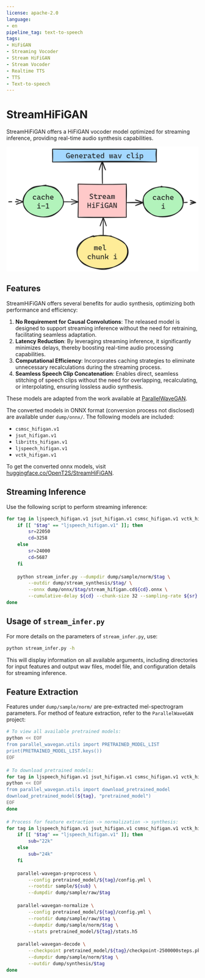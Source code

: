 ```yaml
---
license: apache-2.0
language:
- en
pipeline_tag: text-to-speech
tags:
- HiFiGAN
- Streaming Vocoder
- Stream HiFiGAN
- Stream Vocoder
- Realtime TTS
- TTS
- Text-to-speech
---
```

# StreamHiFiGAN

StreamHiFiGAN offers a HiFiGAN vocoder model optimized for streaming inference, providing real-time audio synthesis capabilities.

![Stream HiFiGAN](stream_hifigan.png)

## Features

StreamHiFiGAN offers several benefits for audio synthesis, optimizing both performance and efficiency:

1. **No Requirement for Causal Convolutions**: The released model is designed to support streaming inference without the need for retraining, facilitating seamless adaptation.
2. **Latency Reduction**: By leveraging streaming inference, it significantly minimizes delays, thereby boosting real-time audio processing capabilities.
3. **Computational Efficiency**: Incorporates caching strategies to eliminate unnecessary recalculations during the streaming process.
4. **Seamless Speech Clip Concatenation**: Enables direct, seamless stitching of speech clips without the need for overlapping, recalculating, or interpolating, ensuring lossless audio synthesis.

These models are adapted from the work available at [ParallelWaveGAN](https://github.com/kan-bayashi/ParallelWaveGAN).

The converted models in ONNX format (conversion process not disclosed) are available under `dump/onnx/`. The following models are included:

- `csmsc_hifigan.v1`
- `jsut_hifigan.v1`
- `libritts_hifigan.v1`
- `ljspeech_hifigan.v1`
- `vctk_hifigan.v1`

To get the converted onnx models, visit [huggingface.co/OpenT2S/StreamHiFiGAN](https://huggingface.co/OpenT2S/StreamHiFiGAN).

## Streaming Inference

Use the following script to perform streaming inference:

```bash
for tag in ljspeech_hifigan.v1 jsut_hifigan.v1 csmsc_hifigan.v1 vctk_hifigan.v1 libritts_hifigan.v1; do
    if [[ "$tag" == "ljspeech_hifigan.v1" ]]; then
        sr=22050
        cd=3258
    else
        sr=24000
        cd=5687
    fi

    python stream_infer.py --dumpdir dump/sample/norm/$tag \
        --outdir dump/stream_synthesis/$tag/ \
        --onnx dump/onnx/$tag/stream_hifigan.cd${cd}.onnx \
        --cumulative-delay ${cd} --chunk-size 32 --sampling-rate ${sr}
done
```

## Usage of `stream_infer.py`

For more details on the parameters of `stream_infer.py`, use:

```bash
python stream_infer.py -h
```

This will display information on all available arguments, including directories for input features and output wav files, model file, and configuration details for streaming inference.

## Feature Extraction

Features under `dump/sample/norm/` are pre-extracted mel-spectrogram parameters. For method of feature extraction, refer to the `ParallelWaveGAN` project:

```bash
# To view all available pretrained models:
python << EOF
from parallel_wavegan.utils import PRETRAINED_MODEL_LIST
print(PRETRAINED_MODEL_LIST.keys())
EOF

# To download pretrained models:
for tag in ljspeech_hifigan.v1 jsut_hifigan.v1 csmsc_hifigan.v1 vctk_hifigan.v1 libritts_hifigan.v1; do
python << EOF
from parallel_wavegan.utils import download_pretrained_model
download_pretrained_model(${tag}, "pretrained_model")
EOF
done

# Process for feature extraction -> normalization -> synthesis:
for tag in ljspeech_hifigan.v1 jsut_hifigan.v1 csmsc_hifigan.v1 vctk_hifigan.v1 libritts_hifigan.v1; do
    if [[ "$tag" == "ljspeech_hifigan.v1" ]]; then
        sub="22k"
    else
        sub="24k"
    fi

    parallel-wavegan-preprocess \
        --config pretrained_model/${tag}/config.yml \
        --rootdir sample/${sub} \
        --dumpdir dump/sample/raw/$tag

    parallel-wavegan-normalize \
        --config pretrained_model/${tag}/config.yml \
        --rootdir dump/sample/raw/$tag \
        --dumpdir dump/sample/norm/$tag \
        --stats pretrained_model/${tag}/stats.h5

    parallel-wavegan-decode \
        --checkpoint pretrained_model/${tag}/checkpoint-2500000steps.pkl \
        --dumpdir dump/sample/norm/$tag \
        --outdir dump/synthesis/$tag
done
```
